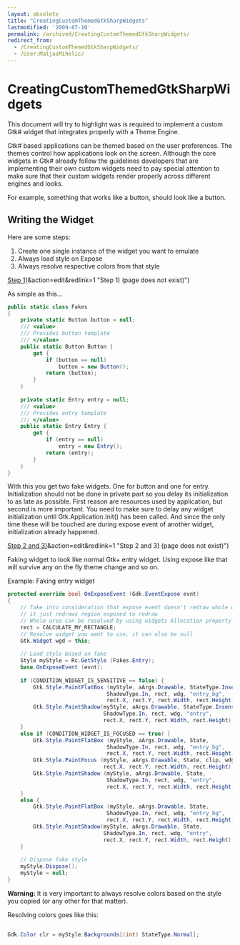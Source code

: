 ```yaml
---
layout: obsolete
title: "CreatingCustomThemedGtkSharpWidgets"
lastmodified: '2009-07-10'
permalink: /archived/CreatingCustomThemedGtkSharpWidgets/
redirect_from:
  - /CreatingCustomThemedGtkSharpWidgets/
  - /User:MatjasMihelic/
---
```


CreatingCustomThemedGtkSharpWidgets
===================================

This document will try to highlight was is required to implement a custom Gtk\# widget that integrates properly with a Theme Engine.

Gtk\# based applications can be themed based on the user preferences. The themes control how applications look on the screen. Although the core widgets in Gtk\# already follow the guidelines developers that are implementing their own custom widgets need to pay special attention to make sure that their custom widgets render properly across different engines and looks.

For example, something that works like a button, should look like a button.

Writing the Widget
------------------

Here are some steps:

1.  Create one single instance of the widget you want to emulate
2.  Always load style on Expose
3.  Always resolve respective colors from that style

[Step 1)](/index.php?title=Step_1)&action=edit&redlink=1 "Step 1) (page does not exist)")

As simple as this...

``` csharp
public static class Fakes
{
    private static Button button = null;
    /// <value>
    /// Provides button template
    /// </value>
    public static Button Button {
        get {
            if (button == null)
                button = new Button();
            return (button);
        }
    }
 
    private static Entry entry = null;
    /// <value>
    /// Provides entry template
    /// </value>
    public static Entry Entry {
        get {
            if (entry == null)
                entry = new Entry();
            return (entry);
        }
    }
}
```

With this you get two fake widgets. One for button and one for entry. Initialization should not be done in private part so you delay its initialization to as late as possible. First reason are resources used by application, but second is more important. You need to make sure to delay any widget initialization until Gtk.Application.Init() has been called. And since the only time these will be touched are during expose event of another widget, initialization already happened.

[Step 2 and 3)](/index.php?title=Step_2_and_3)&action=edit&redlink=1 "Step 2 and 3) (page does not exist)")

Faking widget to look like normal Gtk+ entry widget. Using expose like that will survive any on the fly theme change and so on.

Example: Faking entry widget

``` csharp
protected override bool OnExposeEvent (Gdk.EventExpose evnt)
{
    // Take into consideration that expose event doesn't redraw whole widget
    // it just redraws region exposed to redraw
    // Whole area can be resolved by using widgets Allocation property
    rect = CALCULATE_MY_RECTANGLE;
    // Resolve widget you want to use, it can also be null
    Gtk.Widget wgd = this;
 
    // Load style based on fake               
    Style myStyle = Rc.GetStyle (Fakes.Entry);
    base.OnExposeEvent (evnt);
 
    if (CONDITION_WIDGET_IS_SENSITIVE == false) {
        Gtk.Style.PaintFlatBox (myStyle, aArgs.Drawable, StateType.Insensitive, 
                               ShadowType.In, rect, wdg, "entry_bg", 
                               rect.X, rect.Y, rect.Width, rect.Height);
        Gtk.Style.PaintShadow(myStyle, aArgs.Drawable, StateType.Insensitive, 
                              ShadowType.In, rect, wdg, "entry", 
                              rect.X, rect.Y, rect.Width, rect.Height);
    }
    else if (CONDITION_WIDGET_IS_FOCUSED == true) {                
        Gtk.Style.PaintFlatBox (myStyle, aArgs.Drawable, State, 
                               ShadowType.In, rect, wdg, "entry_bg", 
                               rect.X, rect.Y, rect.Width, rect.Height);
        Gtk.Style.PaintFocus (myStyle, aArgs.Drawable, State, clip, wdg, "entry", 
                              rect.X, rect.Y, rect.Width, rect.Height);
        Gtk.Style.PaintShadow (myStyle, aArgs.Drawable, State, 
                               ShadowType.In, rect, wdg, "entry", 
                               rect.X, rect.Y, rect.Width, rect.Height);
    }
    else {
        Gtk.Style.PaintFlatBox (myStyle, aArgs.Drawable, State, 
                               ShadowType.In, rect, wdg, "entry_bg", 
                               rect.X, rect.Y, rect.Width, rect.Height);
        Gtk.Style.PaintShadow(myStyle, aArgs.Drawable, State, 
                              ShadowType.In, rect, wdg, "entry", 
                              rect.X, rect.Y, rect.Width, rect.Height);
    }
 
    // Dispose fake style     
    myStyle.Dispose();
    myStyle = null;
}
```

**Warning:** It is very important to always resolve colors based on the style you copied (or any other for that matter).

Resolving colors goes like this:

``` csharp
 
Gdk.Color clr = myStyle.Backgrounds[(int) StateType.Normal];
```

